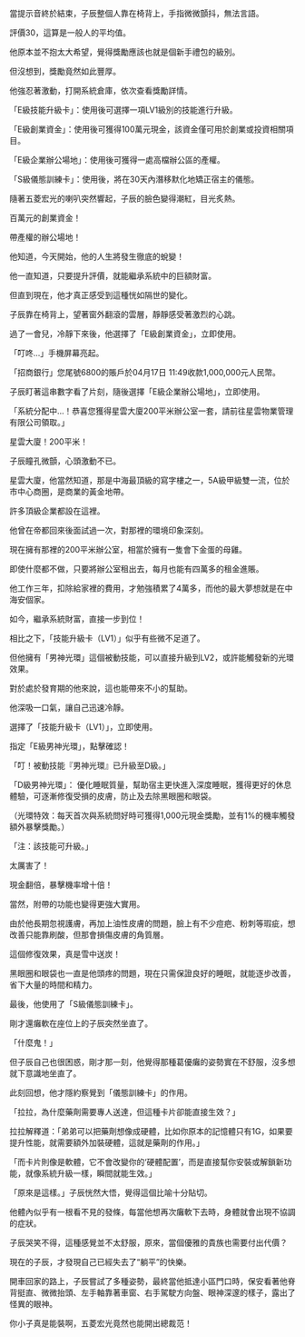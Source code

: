 當提示音終於結束，子辰整個人靠在椅背上，手指微微顫抖，無法言語。

評價30，這算是一般人的平均值。

他原本並不抱太大希望，覺得獎勵應該也就是個新手禮包的級別。

但沒想到，獎勵竟然如此豐厚。

他強忍著激動，打開系統倉庫，依次查看獎勵詳情。

「E級技能升級卡」：使用後可選擇一項LV1級別的技能進行升級。

「E級創業資金」：使用後可獲得100萬元現金，該資金僅可用於創業或投資相關項目。

「E級企業辦公場地」：使用後可獲得一處高檔辦公區的產權。

「S級儀態訓練卡」：使用後，將在30天內潛移默化地矯正宿主的儀態。

隨著五菱宏光的喇叭突然響起，子辰的臉色變得潮紅，目光炙熱。

百萬元的創業資金！

帶產權的辦公場地！

他知道，今天開始，他的人生將發生徹底的蛻變！

他一直知道，只要提升評價，就能繼承系統中的巨額財富。

但直到現在，他才真正感受到這種恍如隔世的變化。

子辰靠在椅背上，望著窗外翻滾的雲層，靜靜感受著激烈的心跳。

過了一會兒，冷靜下來後，他選擇了「E級創業資金」，立即使用。

「叮咚...」手機屏幕亮起。

「招商銀行」您尾號6800的賬戶於04月17日 11:49收款1,000,000元人民幣。

子辰盯著這串數字看了片刻，隨後選擇「E級企業辦公場地」，立即使用。

「系統分配中…！恭喜您獲得星雲大廈200平米辦公室一套，請前往星雲物業管理有限公司領取。」

星雲大廈！200平米！

子辰瞳孔微顫，心頭激動不已。

星雲大廈，他當然知道，那是中海最頂級的寫字樓之一，5A級甲級雙一流，位於市中心商圈，是商業的黃金地帶。

許多頂級企業都設在這裡。

他曾在帝都回來後面試過一次，對那裡的環境印象深刻。

現在擁有那裡的200平米辦公室，相當於擁有一隻會下金蛋的母雞。

即使什麼都不做，只要將辦公室租出去，每月也能有四萬多的租金進賬。

他工作三年，扣除給家裡的費用，才勉強積累了4萬多，而他的最大夢想就是在中海安個家。

如今，繼承系統財富，直接一步到位！

相比之下，「技能升級卡（LV1）」似乎有些微不足道了。

但他擁有「男神光環」這個被動技能，可以直接升級到LV2，或許能觸發新的光環效果。

對於處於發育期的他來說，這也能帶來不小的幫助。

他深吸一口氣，讓自己迅速冷靜。

選擇了「技能升級卡（LV1）」，立即使用。

指定「E級男神光環」，點擊確認！

「叮！被動技能『男神光環』已升級至D級。」

「D級男神光環」：
優化睡眠質量，幫助宿主更快進入深度睡眠，獲得更好的休息體驗，可逐漸修復受損的皮膚，防止及去除黑眼圈和眼袋。

（光環特效：每天首次與系統問好時可獲得1,000元現金獎勵，並有1%的機率觸發額外暴擊獎勵。）

「注：該技能可升級。」

太厲害了！

現金翻倍，暴擊機率增十倍！

當然，附帶的功能也變得更強大實用。

由於他長期忽視護膚，再加上油性皮膚的問題，臉上有不少痘疤、粉刺等瑕疵，想改善只能靠刷酸，但那會損傷皮膚的角質層。

這個修復效果，真是雪中送炭！

黑眼圈和眼袋也一直是他頭疼的問題，現在只需保證良好的睡眠，就能逐步改善，省下大量的時間和精力。

最後，他使用了「S級儀態訓練卡」。

剛才還癱軟在座位上的子辰突然坐直了。

「什麼鬼！」

但子辰自己也很困惑，剛才那一刻，他覺得那種葛優癱的姿勢實在不舒服，沒多想就下意識地坐直了。

此刻回想，他才隱約察覺到「儀態訓練卡」的作用。

「拉拉，為什麼藥劑需要專人送達，但這種卡片卻能直接生效？」  

拉拉解釋道：「弟弟可以把藥劑想像成硬體，比如你原本的記憶體只有1G，如果要提升性能，就需要額外加裝硬體，這就是藥劑的作用。」  

「而卡片則像是軟體，它不會改變你的‘硬體配置’，而是直接幫你安裝或解鎖新功能，就像系統升級一樣，瞬間就能生效。」  

「原來是這樣。」子辰恍然大悟，覺得這個比喻十分貼切。

他體內似乎有一根看不見的發條，每當他想再次癱軟下去時，身體就會出現不協調的症狀。

子辰哭笑不得，這種感覺並不太舒服，原來，當個優雅的貴族也需要付出代價？

現在的子辰，才發現自己已經失去了“躺平”的快樂。

開車回家的路上，子辰嘗試了多種姿勢，最終當他抵達小區門口時，保安看著他脊背挺直、微微抬頭、左手軸靠著車窗、右手駕駛方向盤、眼神深邃的樣子，露出了怪異的眼神。

你小子真是能裝啊，五菱宏光竟然也能開出總裁范！
